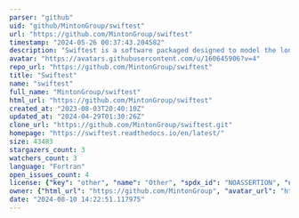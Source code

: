```yaml
---
parser: "github"
uid: "github/MintonGroup/swiftest"
url: "https://github.com/MintonGroup/swiftest"
timestamp: "2024-05-26 00:37:43.204582"
description: "Swiftest is a software packaged designed to model the long-term dynamical dynamics of n-body systems with a dominant central body, like the solar system. "
avatar: "https://avatars.githubusercontent.com/u/160645906?v=4"
repo_url: "https://github.com/MintonGroup/swiftest"
title: "Swiftest"
name: "swiftest"
full_name: "MintonGroup/swiftest"
html_url: "https://github.com/MintonGroup/swiftest"
created_at: "2023-08-03T20:40:10Z"
updated_at: "2024-04-29T01:30:26Z"
clone_url: "https://github.com/MintonGroup/swiftest.git"
homepage: "https://swiftest.readthedocs.io/en/latest/"
size: 43483
stargazers_count: 3
watchers_count: 3
language: "Fortran"
open_issues_count: 4
license: {"key": "other", "name": "Other", "spdx_id": "NOASSERTION", "url": null, "node_id": "MDc6TGljZW5zZTA="}
owner: {"html_url": "https://github.com/MintonGroup", "avatar_url": "https://avatars.githubusercontent.com/u/160645906?v=4", "login": "MintonGroup", "type": "Organization"}
date: "2024-08-10 14:22:51.117975"
---
```

